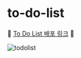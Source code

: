 # to-do-list

💜 [To Do List 배포 링크](https://seungmin2ee.github.io/to-do-list/) 💜

![todolist](https://user-images.githubusercontent.com/107888594/196488386-56bbc41f-3e32-4f38-bf43-e93c0f869cdb.gif)
